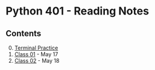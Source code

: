 # Python 401 - Reading Notes

## Contents

0. [Terminal Practice](commandline.md)
1. [Class 01](read01.md) - May 17  
1. [Class 02](read02.md) - May 18  